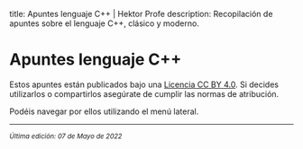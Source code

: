 title: Apuntes lenguaje C++ | Hektor Profe
description: Recopilación de apuntes sobre el lenguaje C++, clásico y moderno.

# Apuntes lenguaje C++

Estos apuntes están publicados bajo una [Licencia CC BY 4.0](https://creativecommons.org/licenses/by/4.0/deed.es). Si decides utilizarlos o compartirlos asegúrate de cumplir las normas de atribución.

Podéis navegar por ellos utilizando el menú lateral.

___
<small class="edited"><i>Última edición: 07 de Mayo de 2022</i></small>